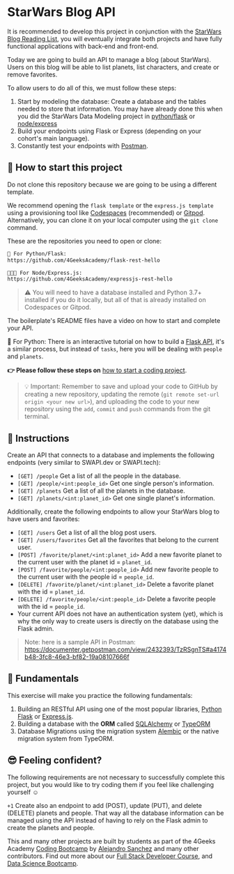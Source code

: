 <!--hide-->
# StarWars Blog API
<!--endhide--> 

It is recommended to develop this project in conjunction with the [StarWars Blog Reading List](https://github.com/breatheco-de/exercise-starwars-blog-reading-list), you will eventually integrate both projects and have fully functional applications with back-end and front-end.

Today we are going to build an API to manage a blog (about StarWars). Users on this blog will be able to list planets, list characters, and create or remove favorites.

To allow users to do all of this, we must follow these steps:

1. Start by modeling the database: Create a database and the tables needed to store that information. You may have already done this when you did the StarWars Data Modeling project in [python/flask](https://github.com/breatheco-de/exercise-starwars-data-modeling) or [node/express](https://github.com/breatheco-de/starwars-data-model-typeorm-node)
2. Build your endpoints using Flask or Express (depending on your cohort's main language).
3. Constantly test your endpoints with [Postman](https://www.postman.com/).

## 🌱 How to start this project

Do not clone this repository because we are going to be using a different template.

We recommend opening the `flask template` or the `express.js template` using a provisioning tool like [Codespaces](https://4geeks.com/lesson/what-is-github-codespaces) (recommended) or [Gitpod](https://4geeks.com/lesson/how-to-use-gitpod). Alternatively, you can clone it on your local computer using the `git clone` command.

These are the repositories you need to open or clone:

```txt
🐍 For Python/Flask:
https://github.com/4GeeksAcademy/flask-rest-hello

👩🏽‍💻 For Node/Express.js:
https://github.com/4GeeksAcademy/expressjs-rest-hello
```

> ⚠ You will need to have a database installed and Python 3.7+ installed if you do it locally, but all of that is already installed on Codespaces or Gitpod.
 
The boilerplate's README files have a video on how to start and complete your API. 

🐍 For Python: There is an interactive tutorial on how to build a [Flask API](https://github.com/breatheco-de/python-flask-api-tutorial), it's a similar process, but instead of `tasks`, here you will be dealing with `people` and `planets`.

**👉 Please follow these steps on** [how to start a coding project](https://4geeks.com/lesson/how-to-start-a-project).

> 💡 Important: Remember to save and upload your code to GitHub by creating a new repository, updating the remote (`git remote set-url origin <your new url>`), and uploading the code to your new repository using the `add`, `commit` and `push` commands from the git terminal.

## 📝 Instructions

Create an API that connects to a database and implements the following endpoints (very similar to SWAPI.dev or SWAPI.tech):

- `[GET] /people` Get a list of all the people in the database.
- `[GET] /people/<int:people_id>` Get one single person's information.
- `[GET] /planets` Get a list of all the planets in the database.
- `[GET] /planets/<int:planet_id>` Get one single planet's information.

Additionally, create the following endpoints to allow your StarWars blog to have users and favorites:

- `[GET] /users` Get a list of all the blog post users.
- `[GET] /users/favorites` Get all the favorites that belong to the current user.
- `[POST] /favorite/planet/<int:planet_id>` Add a new favorite planet to the current user with the planet id = `planet_id`.
- `[POST] /favorite/people/<int:people_id>` Add new favorite people to the current user with the people id = `people_id`.
- `[DELETE] /favorite/planet/<int:planet_id>` Delete a favorite planet with the id = `planet_id`.
- `[DELETE] /favorite/people/<int:people_id>` Delete a favorite people with the id = `people_id`.
- Your current API does not have an authentication system (yet), which is why the only way to create users is directly on the database using the Flask admin.

> Note: here is a sample API in Postman: https://documenter.getpostman.com/view/2432393/TzRSgnTS#a4174b48-3fc8-46e3-bf82-19a08107666f

## 📖 Fundamentals

This exercise will make you practice the following fundamentals:

1. Building an RESTful API using one of the most popular libraries, [Python Flask](https://flask.palletsprojects.com/en/1.1.x/) or [Express.js](https://expressjs.com/).
2. Building a database with the **ORM** called [SQLAlchemy](https://www.sqlalchemy.org/) or [TypeORM](https://typeorm.io/)
3. Database Migrations using the migration system [Alembic](https://alembic.sqlalchemy.org/en/latest/) or the native migration system from TypeORM.

## 😎 Feeling confident?

The following requirements are not necessary to successfully complete this project, but you would like to try coding them if you feel like challenging yourself ☺️

`+1` Create also an endpoint to add (POST), update (PUT), and delete (DELETE) planets and people. That way all the database information can be managed using the API instead of having to rely on the Flask admin to create the planets and people.

This and many other projects are built by students as part of the 4Geeks Academy [Coding Bootcamp](https://4geeksacademy.com/us/coding-bootcamp) by [Alejandro Sanchez](https://twitter.com/alesanchezr) and many other contributors. Find out more about our [Full Stack Developer Course](https://4geeksacademy.com/us/coding-bootcamps/part-time-full-stack-developer), and [Data Science Bootcamp](https://4geeksacademy.com/us/coding-bootcamps/datascience-machine-learning).
